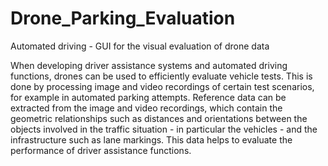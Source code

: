 # Drone_Parking_Evaluation
Automated driving - GUI for the visual evaluation of drone data

When developing driver assistance systems and automated driving functions, 
drones can be used to efficiently evaluate vehicle tests. This is done by 
processing image and video recordings of certain test scenarios, for example 
in automated parking attempts. Reference data can be extracted from the image 
and video recordings, which contain the geometric relationships such as distances 
and orientations between the objects involved in the traffic situation - in 
particular the vehicles - and the infrastructure such as lane markings. 
This data helps to evaluate the performance of driver assistance functions.
